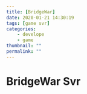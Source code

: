 ```yaml
---
title: [BridgeWar]
date: 2020-01-21 14:30:19
tags: [game svr]
categories:
    - develope
    - game
thumbnail: ""
permalink: ""
---
```

# BridgeWar Svr
